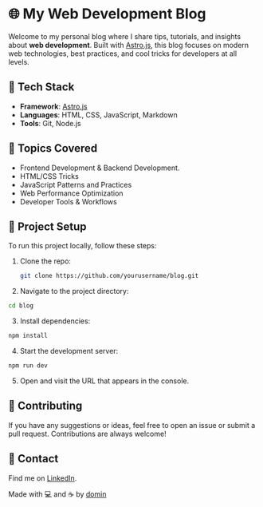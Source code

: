 # 🌐 My Web Development Blog

Welcome to my personal blog where I share tips, tutorials, and insights about **web development**. Built with [Astro.js](https://astro.build/), this blog focuses on modern web technologies, best practices, and cool tricks for developers at all levels.

## 🚀 Tech Stack

- **Framework**: [Astro.js](https://astro.build/)
- **Languages**: HTML, CSS, JavaScript, Markdown
- **Tools**: Git, Node.js

## 📝 Topics Covered

- Frontend Development & Backend Development.
- HTML/CSS Tricks
- JavaScript Patterns and Practices
- Web Performance Optimization
- Developer Tools & Workflows

## 📂 Project Setup

To run this project locally, follow these steps:

1. Clone the repo:

   ```bash
   git clone https://github.com/yourusername/blog.git
    ```

2. Navigate to the project directory:
```bash
cd blog
```

3. Install dependencies:
```bash
npm install
```

4. Start the development server:
```bash
npm run dev
```

5. Open and visit the URL that appears in the console.

## 🌱 Contributing
If you have any suggestions or ideas, feel free to open an issue or submit a pull request. Contributions are always welcome!

## 📧 Contact
Find me on [LinkedIn](https://www.linkedin.com/in/domingo-gonz%C3%A1lez-lozano-657ba0105/).

Made with 💻 and ☕ by [domin](https://domin.es)